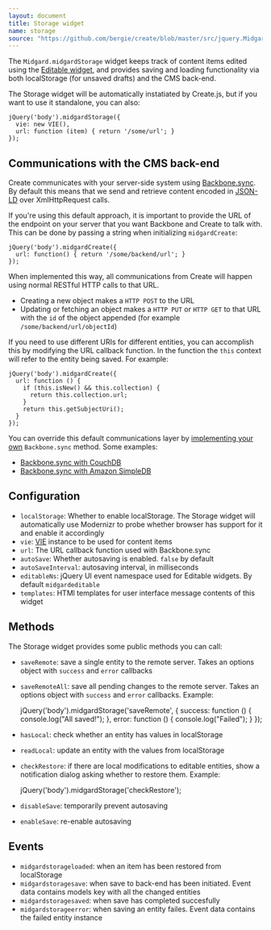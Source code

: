 ```yaml
---
layout: document
title: Storage widget
name: storage
source: "https://github.com/bergie/create/blob/master/src/jquery.Midgard.midgardStorage.js"
---
```

The `Midgard.midgardStorage` widget keeps track of content items edited using the [Editable widget](#editable), and provides saving and loading functionality via both localStorage (for unsaved drafts) and the CMS back-end.

The Storage widget will be automatically instatiated by Create.js, but if you want to use it standalone, you can also:

    jQuery('body').midgardStorage({
      vie: new VIE(),
      url: function (item) { return '/some/url'; }
    });

## Communications with the CMS back-end

Create communicates with your server-side system using [Backbone.sync](http://documentcloud.github.com/backbone/#Sync). By default this means that we send and retrieve content encoded in [JSON-LD](http://json-ld.org/) over XmlHttpRequest calls.

If you're using this default approach, it is important to provide the URL of the endpoint on your server that you want Backbone and Create to talk with. This can be done by passing a string when initializing `midgardCreate`:

    jQuery('body').midgardCreate({
      url: function() { return '/some/backend/url'; }
    });

When implemented this way, all communications from Create will happen using normal RESTful HTTP calls to that URL.

* Creating a new object makes a `HTTP POST` to the URL
* Updating or fetching an object makes a `HTTP PUT` or `HTTP GET` to that URL with the `id` of the object appended (for example `/some/backend/url/objectId`)

If you need to use different URIs for different entities, you can accomplish this by modifying the URL callback function. In the function the `this` context will refer to the entity being saved. For example:

    jQuery('body').midgardCreate({
      url: function () {
        if (this.isNew() && this.collection) {
          return this.collection.url;
        }
        return this.getSubjectUri();
      }
    });

You can override this default communications layer by [implementing your own](http://stackoverflow.com/questions/5096549/how-to-override-backbone-sync) `Backbone.sync` method. Some examples:

* [Backbone.sync with CouchDB](https://github.com/janmonschke/backbone-couchdb)
* [Backbone.sync with Amazon SimpleDB](https://github.com/developmentseed/backbone-simpledb)

## Configuration

* `localStorage`: Whether to enable localStorage. The Storage widget will automatically use Modernizr to probe whether browser has support for it and enable it accordingly
* `vie`: [VIE](http://viejs.org) instance to be used for content items
* `url`: The URL callback function used with Backbone.sync
* `autoSave`: Whether autosaving is enabled. `false` by default
* `autoSaveInterval`: autosaving interval, in milliseconds
* `editableNs`: jQuery UI event namespace used for Editable widgets. By default `midgardeditable`
* `templates`: HTMl templates for user interface message contents of this widget

## Methods

The Storage widget provides some public methods you can call:

* `saveRemote`: save a single entity to the remote server. Takes an options object with `success` and `error` callbacks

* `saveRemoteAll`: save all pending changes to the remote server. Takes an options object with `success` and `error` callbacks. Example:

    jQuery('body').midgardStorage('saveRemote', {
      success: function () {
        console.log("All saved!");
      },
      error: function () {
        console.log("Failed");
      }
    });

* `hasLocal`: check whether an entity has values in localStorage

* `readLocal`: update an entity with the values from localStorage

* `checkRestore`: if there are local modifications to editable entities, show a notification dialog asking whether to restore them. Example:

    jQuery('body').midgardStorage('checkRestore');

* `disableSave`: temporarily prevent autosaving
* `enableSave`: re-enable autosaving

## Events

* `midgardstorageloaded`: when an item has been restored from localStorage
* `midgardstoragesave`: when save to back-end has been initiated. Event data contains models key with all the changed entities
* `midgardstoragesaved`: when save has completed succesfully
* `midgardstorageerror`: when saving an entity failes. Event data contains the failed entity instance
